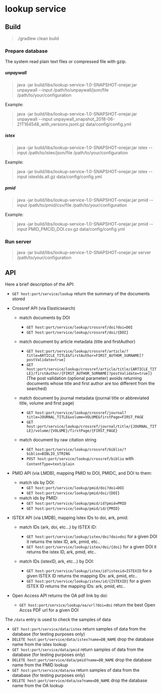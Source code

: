# lookup service

## Build 

> ./gradlew clean build


### Prepare database
The system read plain text files or compressed file with gzip.

 
##### unpaywall

> java -jar build/libs/lookup-service-1.0-SNAPSHOT-onejar.jar unpaywall --input /path/to/unpaywall/json/file /path/to/your/configuration

Example: 

> java -jar build/libs/lookup-service-1.0-SNAPSHOT-onejar.jar unpaywall --input unpaywall_snapshot_2018-06-21T164548_with_versions.jsonl.gz data/config/config.yml 

##### istex 
> java -jar build/libs/lookup-service-1.0-SNAPSHOT-onejar.jar istex --input /path/to/istex/json/file /path/to/your/configuration

Example: 

> java -jar build/libs/lookup-service-1.0-SNAPSHOT-onejar.jar istex --input istexIds.all.gz data/config/config.yml

##### pmid 

> java -jar build/libs/lookup-service-1.0-SNAPSHOT-onejar.jar pmid --input /path/to/pmid/csv/file /path/to/your/configuration 

Example: 

> java -jar build/libs/lookup-service-1.0-SNAPSHOT-onejar.jar pmid --input PMID_PMCID_DOI.csv.gz data/config/config.yml 



### Run server
> java -jar build/libs/lookup-service-1.0-SNAPSHOT-onejar.jar server /path/to/your/configuration


## API

Here a brief description of the API: 

- `GET host:port/service/lookup` return the summary of the documents stored

- Crossref API (via Elasticsearch)
 
    - match documents by DOI
        - `GET host:port/service/lookup/crossref/doi?doi=DOI`
        - `GET host:port/service/lookup/crossref/doi/{DOI}`

    - match document by article metadata (title and firstAuthor)
        - `GET host:port/service/lookup/crossref/article/?title=ARTICLE_TITLE&firstAuthor=FIRST_AUTHOR_SURNAME[?postValidate=true]`
        - `GET host:port/service/lookup/crossref/article/title/{ARTICLE_TITLE}/firstAuthor/{FIRST_AUTHOR_SURNAME[?postValidate=true]}`
        (The post validation (optional parameter) avoids returning documents whose title and first author are too different from the searched) 
    
    - match document by journal metadata (journal title or abbreviated title, volume and first page)
        - `GET host:port/service/lookup/crossref/journal?title=JOURNAL_TITLE&volume=VOLUME&firstPage=FIRST_PAGE`
        - `GET host:port/service/lookup/crossref/journal/title/{JOURNAL_TITLE}/volume/{VOLUME}/firstPage/{FIRST_PAGE}`

    - match document by raw citation string 
        - `GET host:port/service/lookup/crossref/biblio/?biblio=BIBLIO_STRING`
        - `POST host:port/service/lookup/crossref/biblio` with `ContentType=text/plain` 

- PMID API (via LMDB), mapping PMID to DOI, PMIDC, and DOI to them: 
    - match ids by DOI: 
        - `GET host:port/service/lookup/pmid/doi?doi=DOI`
        - `GET host:port/service/lookup/pmid/doi/{DOI}`
    - match ids by PMID: 
         - `GET host:port/service/lookup/pmid/id?pmid=PMID`
         - `GET host:port/service/lookup/pmid/id/{PMID}`
    
- ISTEX API (via LMDB), mapping Istex IDs to doi, ark, pmid: 
    - match IDs (ark, doi, etc...) by ISTEX ID:     
        - `GET host:port/service/lookup/istex/doi?doi=doi` for a given DOI it returns the istex ID, ark, pmid, etc.. 
        - `GET host:port/service/lookup/istex/doi/{doi}` for a given DOI it returns the istex ID, ark, pmid, etc..
        
    - match IDs (istexID, ark, etc...) by DOI: 
        - `GET host:port/service/lookup/istex/id?istexid=ISTEXID` for a given ISTEX ID returns the mapping IDs: ark, pmid, etc.. 
        - `GET host:port/service/lookup/istex/id/{ISTEXID}` for a given ISTEX ID returns the mapping IDs: ark, pmid, etc..
                

- Open Access API returns the OA pdf link by doi: 
    - `GET host:port/service/lookup/oa/url?doi=doi` return the best Open Accss PDF url for a given DOI 



The `/data` entry is used to check the samples of data

- `GET host:port/service/data/istex` return samples of data from the database (for testing purposes only)   
- `DELETE host:port/service/data/istex?name=DB_NAME` drop the database name from the istex lookup    
- `GET host:port/service/data/pmid` return samples of data from the database (for testing purposes only)
- `DELETE host:port/service/data/pmid?name=DB_NAME` drop the database name from the PMID lookup
- `GET host:port/service/data/oa` return samples of data from the database (for testing purposes only)
- `DELETE host:port/service/data/oa?name=DB_NAME` drop the database name from the OA lookup
